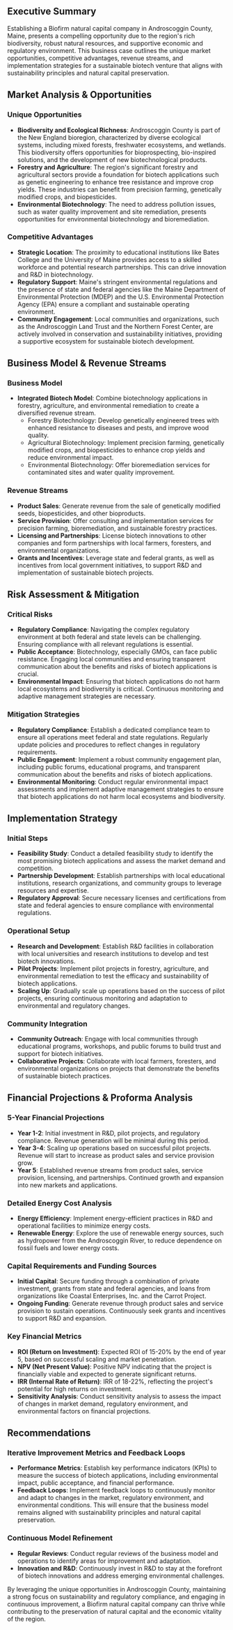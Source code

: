 ## Executive Summary

Establishing a Biofirm natural capital company in Androscoggin County, Maine, presents a compelling opportunity due to the region's rich biodiversity, robust natural resources, and supportive economic and regulatory environment. This business case outlines the unique market opportunities, competitive advantages, revenue streams, and implementation strategies for a sustainable biotech venture that aligns with sustainability principles and natural capital preservation.

## Market Analysis & Opportunities

### Unique Opportunities
- **Biodiversity and Ecological Richness**: Androscoggin County is part of the New England bioregion, characterized by diverse ecological systems, including mixed forests, freshwater ecosystems, and wetlands. This biodiversity offers opportunities for bioprospecting, bio-inspired solutions, and the development of new biotechnological products.
- **Forestry and Agriculture**: The region's significant forestry and agricultural sectors provide a foundation for biotech applications such as genetic engineering to enhance tree resistance and improve crop yields. These industries can benefit from precision farming, genetically modified crops, and biopesticides.
- **Environmental Biotechnology**: The need to address pollution issues, such as water quality improvement and site remediation, presents opportunities for environmental biotechnology and bioremediation.

### Competitive Advantages
- **Strategic Location**: The proximity to educational institutions like Bates College and the University of Maine provides access to a skilled workforce and potential research partnerships. This can drive innovation and R&D in biotechnology.
- **Regulatory Support**: Maine's stringent environmental regulations and the presence of state and federal agencies like the Maine Department of Environmental Protection (MDEP) and the U.S. Environmental Protection Agency (EPA) ensure a compliant and sustainable operating environment.
- **Community Engagement**: Local communities and organizations, such as the Androscoggin Land Trust and the Northern Forest Center, are actively involved in conservation and sustainability initiatives, providing a supportive ecosystem for sustainable biotech development.

## Business Model & Revenue Streams

### Business Model
- **Integrated Biotech Model**: Combine biotechnology applications in forestry, agriculture, and environmental remediation to create a diversified revenue stream.
  - Forestry Biotechnology: Develop genetically engineered trees with enhanced resistance to diseases and pests, and improve wood quality.
  - Agricultural Biotechnology: Implement precision farming, genetically modified crops, and biopesticides to enhance crop yields and reduce environmental impact.
  - Environmental Biotechnology: Offer bioremediation services for contaminated sites and water quality improvement.

### Revenue Streams
- **Product Sales**: Generate revenue from the sale of genetically modified seeds, biopesticides, and other bioproducts.
- **Service Provision**: Offer consulting and implementation services for precision farming, bioremediation, and sustainable forestry practices.
- **Licensing and Partnerships**: License biotech innovations to other companies and form partnerships with local farmers, foresters, and environmental organizations.
- **Grants and Incentives**: Leverage state and federal grants, as well as incentives from local government initiatives, to support R&D and implementation of sustainable biotech projects.

## Risk Assessment & Mitigation

### Critical Risks
- **Regulatory Compliance**: Navigating the complex regulatory environment at both federal and state levels can be challenging. Ensuring compliance with all relevant regulations is essential.
- **Public Acceptance**: Biotechnology, especially GMOs, can face public resistance. Engaging local communities and ensuring transparent communication about the benefits and risks of biotech applications is crucial.
- **Environmental Impact**: Ensuring that biotech applications do not harm local ecosystems and biodiversity is critical. Continuous monitoring and adaptive management strategies are necessary.

### Mitigation Strategies
- **Regulatory Compliance**: Establish a dedicated compliance team to ensure all operations meet federal and state regulations. Regularly update policies and procedures to reflect changes in regulatory requirements.
- **Public Engagement**: Implement a robust community engagement plan, including public forums, educational programs, and transparent communication about the benefits and risks of biotech applications.
- **Environmental Monitoring**: Conduct regular environmental impact assessments and implement adaptive management strategies to ensure that biotech applications do not harm local ecosystems and biodiversity.

## Implementation Strategy

### Initial Steps
- **Feasibility Study**: Conduct a detailed feasibility study to identify the most promising biotech applications and assess the market demand and competition.
- **Partnership Development**: Establish partnerships with local educational institutions, research organizations, and community groups to leverage resources and expertise.
- **Regulatory Approval**: Secure necessary licenses and certifications from state and federal agencies to ensure compliance with environmental regulations.

### Operational Setup
- **Research and Development**: Establish R&D facilities in collaboration with local universities and research institutions to develop and test biotech innovations.
- **Pilot Projects**: Implement pilot projects in forestry, agriculture, and environmental remediation to test the efficacy and sustainability of biotech applications.
- **Scaling Up**: Gradually scale up operations based on the success of pilot projects, ensuring continuous monitoring and adaptation to environmental and regulatory changes.

### Community Integration
- **Community Outreach**: Engage with local communities through educational programs, workshops, and public forums to build trust and support for biotech initiatives.
- **Collaborative Projects**: Collaborate with local farmers, foresters, and environmental organizations on projects that demonstrate the benefits of sustainable biotech practices.

## Financial Projections & Proforma Analysis

### 5-Year Financial Projections
- **Year 1-2**: Initial investment in R&D, pilot projects, and regulatory compliance. Revenue generation will be minimal during this period.
- **Year 3-4**: Scaling up operations based on successful pilot projects. Revenue will start to increase as product sales and service provision grow.
- **Year 5**: Established revenue streams from product sales, service provision, licensing, and partnerships. Continued growth and expansion into new markets and applications.

### Detailed Energy Cost Analysis
- **Energy Efficiency**: Implement energy-efficient practices in R&D and operational facilities to minimize energy costs.
- **Renewable Energy**: Explore the use of renewable energy sources, such as hydropower from the Androscoggin River, to reduce dependence on fossil fuels and lower energy costs.

### Capital Requirements and Funding Sources
- **Initial Capital**: Secure funding through a combination of private investment, grants from state and federal agencies, and loans from organizations like Coastal Enterprises, Inc. and the Carrot Project.
- **Ongoing Funding**: Generate revenue through product sales and service provision to sustain operations. Continuously seek grants and incentives to support R&D and expansion.

### Key Financial Metrics
- **ROI (Return on Investment)**: Expected ROI of 15-20% by the end of year 5, based on successful scaling and market penetration.
- **NPV (Net Present Value)**: Positive NPV indicating that the project is financially viable and expected to generate significant returns.
- **IRR (Internal Rate of Return)**: IRR of 18-22%, reflecting the project's potential for high returns on investment.
- **Sensitivity Analysis**: Conduct sensitivity analysis to assess the impact of changes in market demand, regulatory environment, and environmental factors on financial projections.

## Recommendations

### Iterative Improvement Metrics and Feedback Loops
- **Performance Metrics**: Establish key performance indicators (KPIs) to measure the success of biotech applications, including environmental impact, public acceptance, and financial performance.
- **Feedback Loops**: Implement feedback loops to continuously monitor and adapt to changes in the market, regulatory environment, and environmental conditions. This will ensure that the business model remains aligned with sustainability principles and natural capital preservation.

### Continuous Model Refinement
- **Regular Reviews**: Conduct regular reviews of the business model and operations to identify areas for improvement and adaptation.
- **Innovation and R&D**: Continuously invest in R&D to stay at the forefront of biotech innovations and address emerging environmental challenges.

By leveraging the unique opportunities in Androscoggin County, maintaining a strong focus on sustainability and regulatory compliance, and engaging in continuous improvement, a Biofirm natural capital company can thrive while contributing to the preservation of natural capital and the economic vitality of the region.